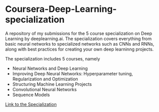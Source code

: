# Coursera-Deep-Learning-specialization

A repository of my submissions for the 5 course specialization on Deep Learning by deeplearning.ai. The specialization covers everything from basic neural networks to specialized networks such as CNNs and RNNs, along with best practices for creating your own deep learninng projects.

The specialization includes 5 courses, namely

* Neural Networks and Deep Learning
* Improving Deep Neural Networks: Hyperparameter tuning, Regularization and Optimization
* Structuring Machine Learning Projects
* Convolutional Neural Networks
* Sequence Models

[Link to the Specialization](https://www.coursera.org/specializations/deep-learning "Deep Learning Specialization")
